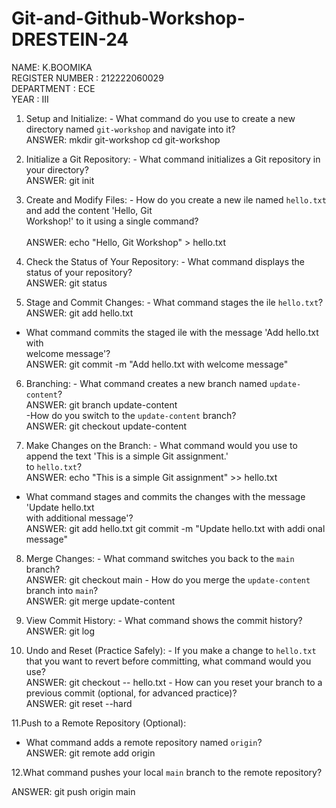 # Git-and-Github-Workshop-DRESTEIN-24<br>
NAME:  K.BOOMIKA <br>
REGISTER NUMBER : 212222060029<br>
DEPARTMENT :  ECE<br>
YEAR :  III<br>
1. Setup and Initialize:  - What command do you use to create a new directory named `git-workshop` and navigate into it?  <br>
ANSWER: mkdir git-workshop 
                  cd git-workshop <br>
 
2. Initialize a Git Repository:  - What command initializes a Git repository in your directory?  <br>
ANSWER: git init <br>
 
3. Create and Modify Files:  - How do you create a new  ile named `hello.txt` and add the content 'Hello, Git <br>
Workshop!' to it using a single command?<br>  
ANSWER: echo "Hello, Git Workshop" > hello.txt <br>
 
4. Check the Status of Your Repository:  - What command displays the status of your repository?  <br>
ANSWER: git status <br>
 
5. Stage and Commit Changes:  - What command stages the  ile `hello.txt`?   <br>
ANSWER: git add hello.txt <br>
 - What command commits the staged  ile with the message 'Add hello.txt with <br>
welcome message'?  <br>
ANSWER: git commit -m "Add hello.txt with welcome message" <br>
 
6. Branching:  - What command creates a new branch named `update-content`?  <br>
ANSWER: git branch update-content <br>
 -How do you switch to the `update-content` branch?  <br>
ANSWER: git checkout update-content <br>
 
7. Make Changes on the Branch:  - What command would you use to append the text 'This is a simple Git assignment.' <br>
to `hello.txt`?  <br>
ANSWER: echo "This is a simple Git assignment" >> hello.txt <br>
 - What command stages and commits the changes with the message 'Update hello.txt <br>
with additional message'?  <br>
ANSWER: git add hello.txt git commit -m "Update hello.txt with addi onal message" <br>
 
8. Merge Changes:  - What command switches you back to the `main` branch? <br> 
ANSWER: git checkout main - How do you merge the `update-content` branch into `main`?  <br>
ANSWER: git merge update-content<br> 
 
9. View Commit History:  - What command shows the commit history?  <br>
ANSWER: git log <br>
 
10. Undo and Reset (Practice Safely):  - If you make a change to `hello.txt` that you want to revert before committing, 
what command would you use?  <br>
ANSWER: git checkout -- hello.txt - How can you reset your branch to a previous commit (optional, for advanced 
practice)?  <br>
ANSWER: git reset --hard <commit-hash><br> 
 
11.Push to a Remote Repository (Optional):  <br>
 - What command adds a remote repository named `origin`?  <br>
ANSWER: git remote add origin <repository-url> <br>
 
12.What command pushes your local `main` branch to the remote repository? 
 
ANSWER: git push origin main
